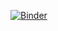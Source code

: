 [![Binder](https://mybinder.org/badge.svg)](https://mybinder.org/v2/gh/ctb/2018-dcppc-choose-restaurant-oct15/master?filepath=index.ipynb)
